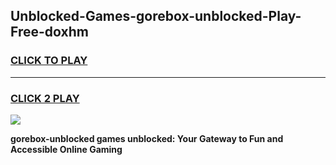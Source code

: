 
## Unblocked-Games-gorebox-unblocked-Play-Free-doxhm
<h3>
<a href="https://premium76.site?title=gorebox-unblocked&ref=20M">CLICK TO PLAY</a></h3>
<hr>

<h3>
<a href="https://premium76.site?title=gorebox-unblocked&ref=20M">CLICK 2 PLAY</a>
  
</h3>

<a href="https://premium76.site?title=gorebox-unblocked&ref=19M"><img src="https://clearcache.store/games.png"></a>


**gorebox-unblocked games unblocked: Your Gateway to Fun and Accessible Online Gaming**
